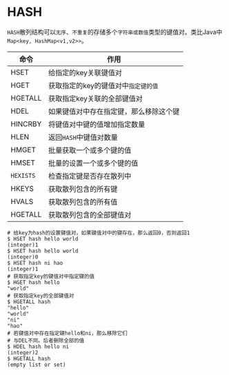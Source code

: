 
# HASH

`HASH`散列结构可以`无序`、`不重复`的存储多个`字符串或数值`类型的键值对。类比Java中`Map<key, HashMap<v1,v2>>`。

| 命令      | 作用                                   |
| --------- | -------------------------------------- |
| HSET      | 给指定的key关联键值对                  |
| HGET      | 获取指定的key的键值对中`指定键的值`    |
| HGETALL   | 获取指定key关联的全部键值对            |
| HDEL      | 如果键值对中存在指定键，那么移除这个键 |
| HINCRBY   | 将键值对中键的值增加指定数量           |
| HLEN      | 返回`HASH`中键值对数量                 |
| HMGET     | 批量获取一个或多个键的值               |
| HMSET     | 批量的设置一个或多个键的值             |
| `HEXISTS` | 检查指定键是否存在散列中               |
| HKEYS     | 获取散列包含的所有键                   |
| HVALS     | 获取散列包含的所有值                   |
| HGETALL   | 获取散列包含的全部键值对               |

```shell
# 给key为hash的设置键值对，如果键值对中的键存在，那么返回0，否则返回1
$ HSET hash hello world
(integer)1
$ HSET hash hello world
(integer)0
$ HSET hash ni hao
(integer)1
# 获取指定key的键值对中指定键的值
$ HGET hash hello
"world"
# 获取指定key的全部键值对
$ HGETALL hash
"hello"
"world"
"ni"
"hao"
# 若键值对中存在指定键hello和ni，那么移除它们
# 与DEL不同。后者删除全部的值
$ HDEL hash hello ni
(integer)2
$ HGETALL hash
(empty list or set)
```
